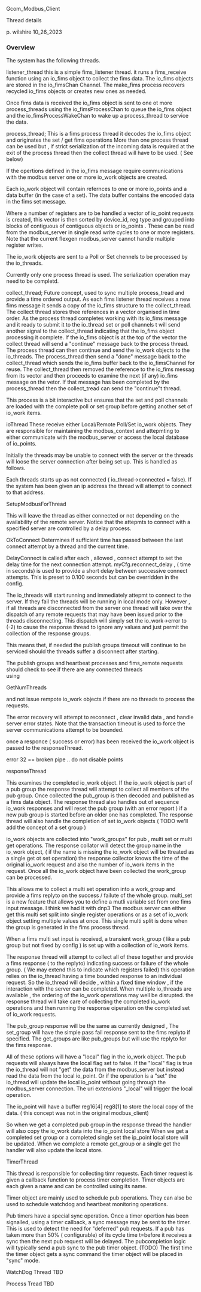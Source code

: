 Gcom_Modbus_Client

Thread details

p. wilshire 
10_26_2023


### Overview

The system has the following threads.

listener_thread
  this is a simple fims_listener thread.
  it runs a fims_receive function using an io_fims object to collect the fims data.
  The io_fims objects are stored in  the io_fimsChan Channel.
  The make_fims process  recovers recycled io_fims objects or creates new ones as needed.


  Once fims data is received the io_fims object is sent to one ot more process_threads using the io_fimsProcessChan to queue the io_fims object and the io_fimsProcessWakeChan to wake up a process_thread to service the data.


process_thread;
  This is a fims process  thread it decodes the io_fims object and 
  originates  the set / get  fims operations
  More than one process thread can be used but , if  strict serialization of the incoming data is required at the exit of the process thread then the collect thread will have to be used. ( See below)  


  If the  opertions defined in the io_fims message require communications with the modbus server one or more  io_work objects are created.

  Each io_work object will contain refernces to one or more io_points and a data buffer (in the case of a set). The data buffer contains the encoded data in the fims set message.

  Where a number of registers are to be handled a vector of io_point requests is created, this vector is then sorted by device_id, reg type and grouped into blocks of contiguous of contiguous objects or io_points . These can be read from the modbus_server in single read write cycles to one or more registers.
  Note that the current flexgen modbus_server cannot handle multiple register writes.

 The io_work objects are sent to a Poll or Set chennels to be processed by the io_threads.

 Currently only one process thread is used.  The serialization operation may need to be completd.




collect_thread;
Future concept, used to sync multiple process_tread and provide a time ordered  output.
As each fims listener thread receives a new fims message it sends a copy of the io_fims structure to the collect_thread.
The collect thread stores thee references in a vector organised in time order.
As the process thread completes working with its io_fims message and it ready to submit it to the io_thread set or poll channels t will send another signal to the collect_thread indicating that the io_fims object processing it complete.
If the io_fims object is at the top of the vector the collect thread will send a "continue" message back to the process thread. The process thread can then continue and send the io_work objects to the io_threads.
The process_thread then send a "done" message back to the collect_thread which sends the io_fims buffer back to the  io_fimsChannel for reuse.
The collect_thread then removed the reference to the io_fims messag from its vector and then proceeds to examine the next (if any) io_fims message on the vetor.
If that message has been completed by the process_thread then the collect_tread can send the "continue"t thread.


This process is a bit interactive but ensures that the set and poll channels are loaded with the complete poll or set group before getting another set of io_work items.





ioThread
These receive either Local/Remote Poll/Set io_work objects. 
They are responsible for  maintaining the modbus_context and attepmting to either communicate with the modbus_server or access the local database of io_points.

Initially the threads may be unable to connect with the server or the threads will loose the server connection after being set up.
This is handled as follows.

Each threads starts up as not connected ( io_thread->connected = false).
If the system has been given an ip address the thread will attempt to connect to that address.

SetupModbusForThread

This will leave the thread as either connected or not depending on the availability of the remote server.
Notice that the attepmts to connect with a specified server are controlled by a delay process.

OkToConnect
Determines if sufficient time has passed between the last connect attempt by a thread and the current time.

DelayConnect is called after each , allowed , connect attempt to set the delay time for the next connection attempt. 
myCfg.reconnect_delay , ( time in seconds) is used to provide a short delay between successive connect attempts.
This is preset to 0.100 seconds but can be overridden in the config.



The io_threads will start running and immediately attepmt to connect to the server.
If they fail the threads will be running in local mode only.
However , if all threads are disconnected from the server one thread will take over the dispatch of any remote requests that may have been issued prior to the threads disconnecting.
This dispatch will simply set the io_work->error to (-2) to cause the response thread to ignore any values and just permit the collection of the response groups.

This means thet, if needed the publish groups timeout  will continue to be serviced should the threads suffer a disconnect after starting.

The publish groups and heartbeat processes and fims_remote requests should check to see if there are any connected threads  
using

GetNumThreads

and not issue rempote io_work objects if there are no threads to process the requests.



The error recovery will attempt to reconnect , clear invalid data , and handle server error states.
Note that the transaction timeout is used to force the server communications attempt to be bounded.

once a responce ( success or error) has been received the io_work object is passed to the responseThread.


error 32 == broken pipe .. do not disable points


responseThread

This examines the completed io_work object.
If the io_work object is part of a pub group the response thread will attempt to collect all members of the pub group.
Once collected the pub_group is then decoded and published as a fims data object.
The response thread also handles out of sequence io_work responses and will reset the pub group (with an error report )  if a new pub group is started before an older one has completed.
The response thread will also handle the completion of set io_work objects ( TODO we'll add the concept of a set group )

io_work objects are collected into "work_groups" for pub , multi set or multi get operations.
The response collator will detect the group name in the io_work object, 
( if the name is missing the io_work object will be ttreated as a single get ot set operation)
the response collector knows the time of the original io_work request and also the number of io_work items in the request.
Once all the io_work object have been collected the work_group can be processed.


This allows me to collect a multi set operation into a work_group and provide a  fims replyto on the success / failute of the whole group.
multi_set is a new feature that allows you to define  a mutli variable set  from one fims input message.
I think we had it with dnp3
The modbus server can either get this multi set split into single register operations or as a set of io_work object setting multiple values at once.
This single multi split is done when the group is generated in the fims process thread.


When a fims multi set input is received,  a transient work_group ( like a pub group but not fixed by config ) is set up with a collection of io_work items.

The response thread will attempt to collect all of these together and provide a fims response ( to the replyto) indicating  success or failure of the whole group.
( We may extend  this to indicate which registers failed) 
this operation  relies on the io_thread having a time bounded response to an individual request.
So the io_thread will decide , within a fixed time window , if the interaction with the server can be completed.
When multiple io_threads are available , the ordering of the io_work operations may well be disrupted.
the response thread will take care of collecting the completed io_work operations and then running the response oiperation on the completed set of io_work requests.



The pub_group response will be the same as currently designed ,
The set_group will have the simple pass fail response sent to  the fims replyto if specified.
The get_groups are like pub_groups but will use the replyto for the fims response.

All of these options will have a "local" flag in the io_work object. The pub requests will always have the local flag set to false.
If the "local" flag is true the io_thread will not "get" the data from the modbus_server but instead read the data from the local io_point.
Or if the operation is a "set" the io_thread will update the local io_point without going through the modbus_server connection.
The uri extensions "_local" will trigger the local operation.

The io_point will have a buffer reg16[4] reg8[1] to store the local copy of the data. ( this concept was not in the original modbus_client)

So when we get a completed pub group in the response thread the handler will also copy the  io_work data into the io_point local store
 When we get a completed set group or a completed single set the ip_point local store will be updated.
When we complete a remote get_group  or a single get the handler will also update the local store.



TimerThread

This thread is responsible for collecting timr requests.
Each timer request is given a callback function to process timer completion.
Timer objects are each given a name and can be controlled using its name.

Timer object are mainly used to schedule pub operations.
They can also be used to schedule watchdog and heartbeat monitoring operations.

Pub timers have a special sync operation.
Once a timer opertion has been signalled, using a timer callback, a sync message may be sent to the timer. This is used to detect the need for "deferred" pub requests.
If a pub has taken more than 50% ( configurable) of its cycle time t=before it receives a sync then the next pub request will be delayed.
The pubcompletion logic will typically send a pub sync to the pub timer object.
(TODO) The first time the timer object gets a sync command the timer object will be placed in "sync" mode.


WatchDog Thread
TBD

Process Tread 
TBD





